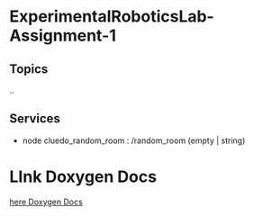 # ExperimentalRoboticsLab-Assignment-1

## Topics

..

## Services

- node cluedo_random_room : /random_room (empty | string)

# LInk Doxygen Docs

[here Doxygen Docs](file:///root/ws_experimental_robotics_lab_assignment_1/src/assignment_1/doxygen/html/index.html)
